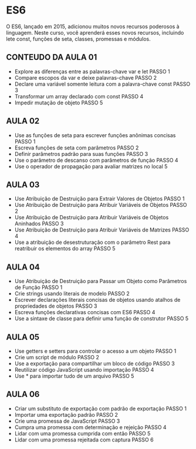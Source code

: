 # ES6
O ES6, lançado em 2015, adicionou muitos novos recursos poderosos à linguagem. Neste curso, você aprenderá esses novos recursos, incluindo lete const, funções de seta, classes, promessas e módulos.


## CONTEUDO DA AULA 01

- Explore as diferenças entre as palavras-chave var e let PASSO 1
- Compare escopos da var e deixe palavras-chave PASSO 2
- Declare uma variável somente leitura com a palavra-chave const PASSO 3
- Transformar um array declarado com const PASSO 4
- Impedir mutação de objeto  PASSO 5

## AULA 02

- Use as funções de seta para escrever funções anônimas concisas PASSO 1
- Escreva funções de seta com parâmetros PASSO 2
- Definir parâmetros padrão para suas funções PASSO 3
- Use o parâmetro de descanso com parâmetros de função PASSO 4
- Use o operador de propagação para avaliar matrizes no local 5

## AULA 03

- Use Atribuição de Destruição para Extrair Valores de Objetos PASSO 1
- Use Atribuição de Destruição para Atribuir Variáveis ​​de Objetos PASSO 2
- Use Atribuição de Destruição para Atribuir Variáveis ​​de Objetos Aninhados PASSO 3
- Use Atribuição de Destruição para Atribuir Variáveis ​​de Matrizes PASSO 4
- Use a atribuição de desestruturação com o parâmetro Rest para reatribuir os elementos do array PASSO 5

## AULA 04

- Use Atribuição de Destruição para Passar um Objeto como Parâmetros de Função PASSO 1
- Crie strings usando literais de modelo PASSO 2
- Escrever declarações literais concisas de objetos usando atalhos de propriedades de objetos PASSO 3
- Escreva funções declarativas concisas com ES6 PASSO 4
- Use a sintaxe de classe para definir uma função de construtor PASSO 5

## AULA 05

- Use getters e setters para controlar o acesso a um objeto PASSO 1
- Crie um script de módulo PASSO 2
- Use a exportação para compartilhar um bloco de código PASSO 3
- Reutilizar código JavaScript usando importação PASSO 4
- Use * para importar tudo de um arquivo PASSO 5

## AULA 06

- Criar um substituto de exportação com padrão de exportação PASSO 1
- Importar uma exportação padrão PASSO 2
- Crie uma promessa de JavaScript PASSO 3
- Cumpra uma promessa com determinação e rejeição PASSO 4
- Lidar com uma promessa cumprida com então PASSO 5
- Lidar com uma promessa rejeitada com captura PASSO 6